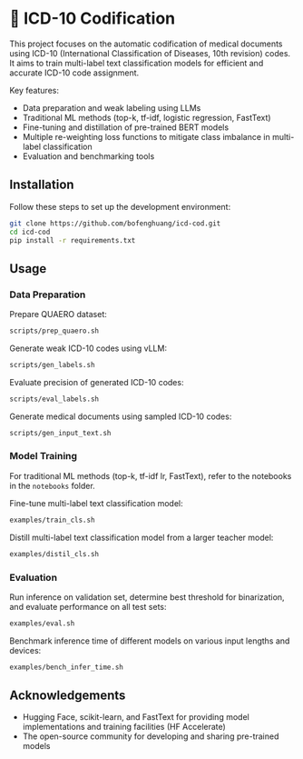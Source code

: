# 🏥 ICD-10 Codification

This project focuses on the automatic codification of medical documents using ICD-10 (International Classification of Diseases, 10th revision) codes. It aims to train multi-label text classification models for efficient and accurate ICD-10 code assignment.

Key features:

- Data preparation and weak labeling using LLMs
- Traditional ML methods (top-k, tf-idf, logistic regression, FastText)
- Fine-tuning and distillation of pre-trained BERT models
- Multiple re-weighting loss functions to mitigate class imbalance in multi-label classification
- Evaluation and benchmarking tools

## Installation

Follow these steps to set up the development environment:

```bash
git clone https://github.com/bofenghuang/icd-cod.git
cd icd-cod
pip install -r requirements.txt
```

## Usage

### Data Preparation

Prepare QUAERO dataset:

```bash
scripts/prep_quaero.sh
```

Generate weak ICD-10 codes using vLLM:

```bash
scripts/gen_labels.sh
```

Evaluate precision of generated ICD-10 codes:

```bash
scripts/eval_labels.sh
```

Generate medical documents using sampled ICD-10 codes:

```bash
scripts/gen_input_text.sh
```

### Model Training

For traditional ML methods (top-k, tf-idf lr, FastText), refer to the notebooks in the `notebooks` folder.

Fine-tune multi-label text classification model:

```bash
examples/train_cls.sh
```

Distill multi-label text classification model from a larger teacher model:

```bash
examples/distil_cls.sh
```

### Evaluation

Run inference on validation set, determine best threshold for binarization, and evaluate performance on all test sets:

```bash
examples/eval.sh
```

Benchmark inference time of different models on various input lengths and devices:

```bash
examples/bench_infer_time.sh
```

## Acknowledgements

- Hugging Face, scikit-learn, and FastText for providing model implementations and training facilities (HF Accelerate)
- The open-source community for developing and sharing pre-trained models
